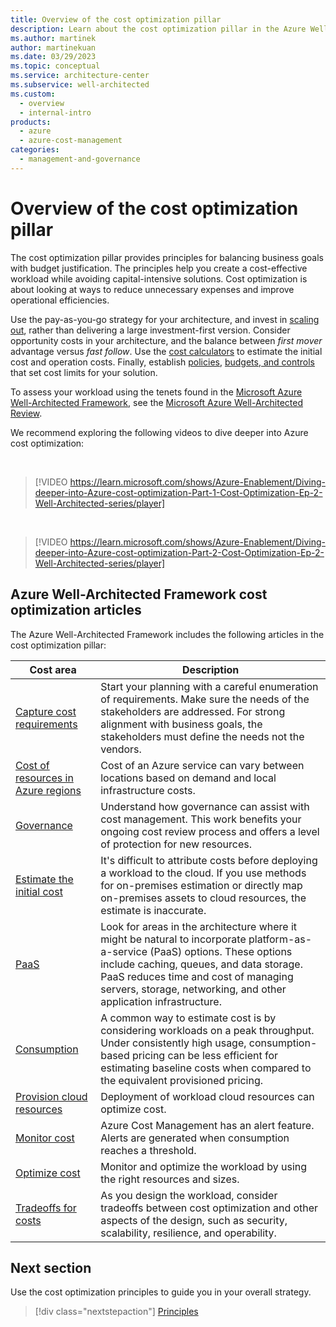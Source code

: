 ```yaml
---
title: Overview of the cost optimization pillar
description: Learn about the cost optimization pillar in the Azure Well-Architected Framework for balancing business goals with operations costs.
ms.author: martinek
author: martinekuan
ms.date: 03/29/2023
ms.topic: conceptual
ms.service: architecture-center
ms.subservice: well-architected
ms.custom:
  - overview
  - internal-intro
products:
  - azure
  - azure-cost-management
categories:
  - management-and-governance
---
```


# Overview of the cost optimization pillar

The cost optimization pillar provides principles for balancing business goals with budget justification. The principles help you create a cost-effective workload while avoiding capital-intensive solutions. Cost optimization is about looking at ways to reduce unnecessary expenses and improve operational efficiencies.

Use the pay-as-you-go strategy for your architecture, and invest in [scaling out](optimize-autoscale.md), rather than delivering a large investment-first version. Consider opportunity costs in your architecture, and the balance between *first mover* advantage versus *fast follow*. Use the [cost calculators](https://azure.microsoft.com/pricing/calculator/) to estimate the initial cost and operation costs. Finally, establish [policies](principles.md), [budgets, and controls](monitor-alert.md) that set cost limits for your solution.

To assess your workload using the tenets found in the [Microsoft Azure Well-Architected Framework](/azure/architecture/framework/), see the [Microsoft Azure Well-Architected Review](/assessments/?id=azure-architecture-review&mode=pre-assessment).

We recommend exploring the following videos to dive deeper into Azure cost optimization:

<!-- markdownlint-disable MD034 -->

<br/>

> [!VIDEO https://learn.microsoft.com/shows/Azure-Enablement/Diving-deeper-into-Azure-cost-optimization-Part-1-Cost-Optimization-Ep-2-Well-Architected-series/player]
<br>

> [!VIDEO https://learn.microsoft.com/shows/Azure-Enablement/Diving-deeper-into-Azure-cost-optimization-Part-2-Cost-Optimization-Ep-2-Well-Architected-series/player]

<!-- markdownlint-enable MD034 -->

## Azure Well-Architected Framework cost optimization articles

The Azure Well-Architected Framework includes the following articles in the cost optimization pillar:

| Cost area | Description |
|------------|-------------|
|[Capture cost requirements](./design-capture-requirements.md)| Start your planning with a careful enumeration of requirements. Make sure the needs of the stakeholders are addressed. For strong alignment with business goals, the stakeholders must define the needs not the vendors.|
|[Cost of resources in Azure regions](./design-regions.md)|Cost of an Azure service can vary between locations based on demand and local infrastructure costs.|
|[Governance](./design-governance.md)| Understand how governance can assist with cost management. This work benefits your ongoing cost review process and offers a level of protection for new resources.|
|[Estimate the initial cost](./design-initial-estimate.md)|It's difficult to attribute costs before deploying a workload to the cloud. If you use methods for on-premises estimation or directly map on-premises assets to cloud resources, the estimate is inaccurate.|
|[PaaS](./design-paas.md)| Look for areas in the architecture where it might be natural to incorporate platform-as-a-service (PaaS) options. These options include caching, queues, and data storage. PaaS reduces time and cost of managing servers, storage, networking, and other application infrastructure.|
|[Consumption](./design-price.md)|A common way to estimate cost is by considering workloads on a peak throughput. Under consistently high usage, consumption-based pricing can be less efficient for estimating baseline costs when compared to the equivalent provisioned pricing.|
|[Provision cloud resources](./provision-checklist.md)|Deployment of workload cloud resources can optimize cost.|
|[Monitor cost](./monitor-alert.md)|Azure Cost Management has an alert feature. Alerts are generated when consumption reaches a threshold.|
|[Optimize cost](./optimize-checklist.md)|Monitor and optimize the workload by using the right resources and sizes.
|[Tradeoffs for costs](./tradeoffs.md)|As you design the workload, consider tradeoffs between cost optimization and other aspects of the design, such as security, scalability, resilience, and operability.

## Next section

Use the cost optimization principles to guide you in your overall strategy.

> [!div class="nextstepaction"]
> [Principles](principles.md)
